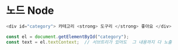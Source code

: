 # 노드 Node

```javascript
<div id="category"> 카테고리 <strong> 도구리 </strong> 좋아요 </div>

const el = document.getElementById("category");
const text = el.textContext;  // 서브트리가 있어도  그 내용까지 다 노출
```
